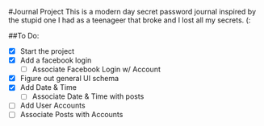 #Journal Project 
This is a modern day secret password journal inspired by the stupid one I had as a teenageer that broke and I lost all my secrets. (:

##To Do:
- [X] Start the project
- [X] Add a facebook login
	- [ ] Associate Facebook Login w/ Account
- [X] Figure out general UI schema
- [X] Add Date & Time
	- [ ] Associate Date & Time with posts
- [ ] Add User Accounts
- [ ] Associate Posts with Accounts

